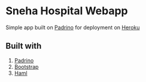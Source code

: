 Sneha Hospital Webapp
=====================

Simple app built on [Padrino](http://www.padrinorb.com) for deployment on [Heroku](http://heroku.com)

Built with
----------
1. [Padrino](http://www.padrinorb.com)
1. [Bootstrap](http://twitter.github.com/bootstrap)
1. [Haml](http://haml-lang.com)
